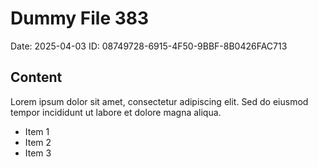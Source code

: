 # Dummy File 383

Date: 2025-04-03
ID: 08749728-6915-4F50-9BBF-8B0426FAC713

## Content

Lorem ipsum dolor sit amet, consectetur adipiscing elit.
Sed do eiusmod tempor incididunt ut labore et dolore magna aliqua.

* Item 1
* Item 2
* Item 3
